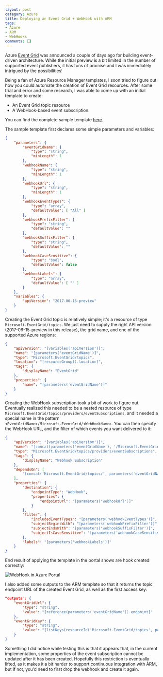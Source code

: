 ```yaml
---
layout: post
category: Azure
title: Deploying an Event Grid + WebHook with ARM
tags:
- Azure
- ARM
- WebHooks
comments: []
---
```

Azure [Event Grid](https://docs.microsoft.com/en-us/azure/event-grid/overview) was announced
a couple of days ago for building event-driven architecture. While the initial preview is a bit limited
in the number of supported event publishers, it has tons of promise and I was immediately
intrigued by the possibilities!

Being a fan of Azure Resource Manager templates, I soon tried to figure out how you could
automate the creation of Event Grid resources. After some trial and error and some
research, I was able to come up with an initial template to create:

* An Event Grid topic resource
* A WebHook-based event subscription.

You can find the complete sample template [here](https://github.com/tomasr/arm-eventgrid-webhook).

The sample template first declares some simple parameters and variables:

```json
{
    "parameters": {
        "eventGridName": {
            "type": "string",
            "minLength": 1
        },
        "webhookName": {
            "type": "string",
            "minLength": 1
        },
        "webhookUrl": {
            "type": "string",
            "minLength": 1
        },
        "webhookEventTypes": {
            "type": "array",
            "defaultValue": [ "All" ]
        },
        "webhookPrefixFilter": {
            "type": "string",
            "defaultValue": ""
        },
        "webhookSuffixFilter": {
            "type": "string",
            "defaultValue": ""
        },
        "webhookCaseSensitive": {
            "type": "bool",
            "defaultValue": false
        },
        "webhookLabels": {
            "type": "array",
            "defaultValue": [ "" ]
        }
    },
    "variables": {
        "apiVersion": "2017-06-15-preview"
    }
}
```

Creating the Event Grid topic is relatively simple; it's a resource of type `Microsoft.EventGrid/topics`.
We just need to supply the right API version (2017-06-15-preview in this release), the grid name,
and one of the supported Azure regions:

```json
{
    "apiVersion": "[variables('apiVersion')]",
    "name": "[parameters('eventGridName')]",
    "type": "Microsoft.EventGrid/topics",
    "location": "[resourceGroup().location]",
    "tags": {
        "displayName": "EventGrid"
    },
    "properties": {
        "name": "[parameters('eventGridName')]"
    }
}
```

Creating the WebHook subscription took a bit of work to figure out. Eventually realized
this needed to be a nested resource of type `Microsoft.EventGrid/topics/providers/eventSubscriptions`,
and it needed a special name in the pattern `<EventGridName>/Microsoft.EventGrid/<WebHookName>`. You
can then specify the WebHook URL, and the filter of which events you want delivered to it:

```json
{
    "apiVersion": "[variables('apiVersion')]",
    "name": "[concat(parameters('eventGridName'), '/Microsoft.EventGrid/', parameters('webhookName'))]",
    "type": "Microsoft.EventGrid/topics/providers/eventSubscriptions",
    "tags": {
        "displayName": "Webhook Subscription"
    },
    "dependsOn": [
        "[concat('Microsoft.EventGrid/topics/', parameters('eventGridName'))]"
    ],
    "properties": {
        "destination": {
            "endpointType": "WebHook",
            "properties": {
                "endpointUrl": "[parameters('webhookUrl')]"
            }
        },
        "filter": {
            "includedEventTypes": "[parameters('webhookEventTypes')]",
            "subjectBeginsWith": "[parameters('webhookPrefixFilter')]",
            "subjectEndsWith": "[parameters('webhookSuffixFilter')]",
            "subjectIsCaseSensitive": "[parameters('webhookCaseSensitive')]"
        },
        "labels": "[parameters('webhookLabels')]"
    }
}
```

End result of applying the template in the portal shows are hook created correctly:

![WebHook in Azure Portal]({{site.images_base}}/2017/eg-webhook.png)

I also added some outputs to the ARM template so that it returns the topic endpoint URL
of the created Event Grid, as well as the first access key:

```json
"outputs": {
    "eventGridUrl": {
        "type": "string",
        "value": "[reference(parameters('eventGridName')).endpoint]"
    },
    "eventGridKey": {
        "type": "string",
        "value": "[listKeys(resourceId('Microsoft.EventGrid/topics', parameters('eventGridName')), variables('apiVersion')).key1]"
    }
}
```

Something I did notice while testing this is that it appears that, in the current
implementation, some properties of the event subscription cannot be updated after it
has been created. Hopefully this restriction is eventually lifted, as it makes it a bit
harder to support continuous integration with ARM, but if not, you'd need to first drop
the webhook and create it again.